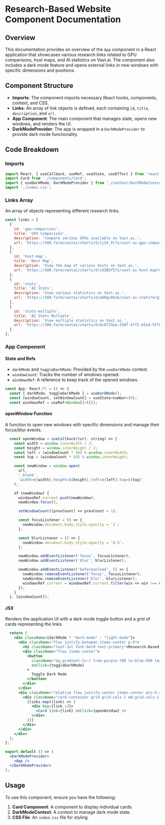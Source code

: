 # Research-Based Website Component Documentation

## Overview

This documentation provides an overview of the `App` component in a React application that showcases various research links related to GPU comparisons, host maps, and AI statistics on Vast.ai. The component also includes a dark mode feature and opens external links in new windows with specific dimensions and positions.

## Component Structure

- **Imports**: The component imports necessary React hooks, components, context, and CSS.
- **Links**: An array of link objects is defined, each containing `id`, `title`, `description`, and `url`.
- **App Component**: The main component that manages state, opens new windows, and renders the UI.
- **DarkModeProvider**: The app is wrapped in a `DarkModeProvider` to provide dark mode functionality.

## Code Breakdown

### Imports

```jsx
import React, { useCallback, useRef, useState, useEffect } from 'react';
import Card from './components/Card';
import { useDarkMode, DarkModeProvider } from './context/DarkModeContext';
import './index.css';
```

### Links Array

An array of objects representing different research links.

```jsx
const links = [
  {
    id: 'gpu-comparison',
    title: 'GPU Comparison',
    description: 'Compare various GPUs available on Vast.ai.',
    url: 'https://500.farm/vastai/charts/d/1jI4_Pc7z/vast-ai-gpu-comparison?orgId=1&refresh=1m'
  },
  {
    id: 'host-map',
    title: 'Host Map',
    description: 'View the map of various hosts on Vast.ai.',
    url: 'https://500.farm/vastai/charts/d/c6ZBUf57z/vast-ai-host-map?orgId=1&refresh=1m'
  },
  {
    id: 'stats',
    title: 'AI Stats',
    description: 'View various statistics on Vast.ai.',
    url: 'https://500.farm/vastai/charts/d/a6RgL05nk/vast-ai-stats?orgId=1&refresh=1m'
  },
  {
    id: 'stats-multiple',
    title: 'AI Stats Multiple',
    description: 'View multiple statistics on Vast.ai.',
    url: 'https://500.farm/vastai/charts/d/dc6f21ba-250f-47f2-b514-5ff8d17967a9/vast-ai-stats-multiple?orgId=1&refresh=1m'
  }
];
```

### App Component

#### State and Refs

- `darkMode` and `toggleDarkMode`: Provided by the `useDarkMode` context.
- `windowCount`: Tracks the number of windows opened.
- `windowsRef`: A reference to keep track of the opened windows.

```jsx
const App: React.FC = () => {
  const { darkMode, toggleDarkMode } = useDarkMode();
  const [windowCount, setWindowCount] = useState<number>(0);
  const windowsRef = useRef<Window[]>([]);
```

#### openWindow Function

A function to open new windows with specific dimensions and manage their focus/blur events.

```jsx
  const openWindow = useCallback((url: string) => {
    const width = window.innerWidth / 2;
    const height = window.innerHeight / 2;
    const left = (windowCount * 50) % window.innerWidth;
    const top = (windowCount * 50) % window.innerHeight;

    const newWindow = window.open(
      url,
      '_blank',
      `width=${width},height=${height},left=${left},top=${top}`
    );

    if (newWindow) {
      windowsRef.current.push(newWindow);
      newWindow.focus();

      setWindowCount((prevCount) => prevCount + 1);

      const focusListener = () => {
        newWindow.document.body.style.opacity = '1';
      };

      const blurListener = () => {
        newWindow.document.body.style.opacity = '0.5';
      };

      newWindow.addEventListener('focus', focusListener);
      newWindow.addEventListener('blur', blurListener);

      newWindow.addEventListener('beforeunload', () => {
        newWindow.removeEventListener('focus', focusListener);
        newWindow.removeEventListener('blur', blurListener);
        windowsRef.current = windowsRef.current.filter(win => win !== newWindow);
      });
    }
  }, [windowCount]);
```

#### JSX

Renders the application UI with a dark mode toggle button and a grid of cards representing the links.

```jsx
  return (
    <div className={darkMode ? "dark-mode" : "light-mode"}>
      <div className="flex justify-between items-center p-4">
        <h1 className="text-3xl font-bold text-primary">Research-Based Website</h1>
        <div className="flex items-center">
          <button
            className="bg-gradient-to-r from-purple-700 to-blue-500 text-white py-2 px-4 rounded transition-transform transform hover:scale-105 mr-4"
            onClick={toggleDarkMode}
          >
            Toggle Dark Mode
          </button>
        </div>
      </div>
      <div className="relative flex justify-center items-center min-h-screen">
        <div className="card-container grid grid-cols-1 md:grid-cols-2 lg:grid-cols-3 gap-6">
          {links.map((link) => (
            <div key={link.id}>
              <Card link={link} onClick={openWindow} />
            </div>
          ))}
        </div>
      </div>
    </div>
  );
};

export default () => (
  <DarkModeProvider>
    <App />
  </DarkModeProvider>
);
```

## Usage

To use this component, ensure you have the following:

1. **Card Component**: A component to display individual cards.
2. **DarkModeContext**: A context to manage dark mode state.
3. **CSS File**: An `index.css` file for styling.

